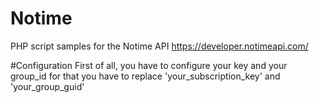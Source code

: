 # Notime
PHP script samples for the Notime API https://developer.notimeapi.com/

#Configuration
First of all, you have to configure your key and your group_id for that you have to replace 'your_subscription_key' and 'your_group_guid'
